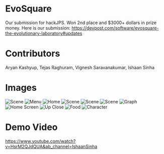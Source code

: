 # EvoSquare
Our submission for hackJPS. Won 2nd place and $3000+ dollars in prize money. Here is our submission: https://devpost.com/software/evosquare-the-evolutionary-laboratory#updates

# Contributors
Aryan Kashyup, Tejas Raghuram, Vignesh Saravanakumar, Ishaan Sinha

# Images
![Scene](https://d112y698adiu2z.cloudfront.net/photos/production/software_photos/002/497/842/datas/original.png)
![Menu](https://d112y698adiu2z.cloudfront.net/photos/production/software_photos/002/497/738/datas/original.png)
![Home](https://d112y698adiu2z.cloudfront.net/photos/production/software_photos/002/497/844/datas/original.png)
![Scene](https://d112y698adiu2z.cloudfront.net/photos/production/software_photos/002/497/841/datas/original.png)
![Scene](https://d112y698adiu2z.cloudfront.net/photos/production/software_photos/002/497/840/datas/original.png)
![Scene](https://d112y698adiu2z.cloudfront.net/photos/production/software_photos/002/497/839/datas/original.png)
![Graph](https://d112y698adiu2z.cloudfront.net/photos/production/software_photos/002/497/828/datas/original.png)
![Home Screen](https://d112y698adiu2z.cloudfront.net/photos/production/software_photos/002/497/830/datas/original.png)
![Up Close](https://d112y698adiu2z.cloudfront.net/photos/production/software_photos/002/497/772/datas/original.png)
![Food](https://d112y698adiu2z.cloudfront.net/photos/production/software_photos/002/497/770/datas/original.png)
![Character](https://d112y698adiu2z.cloudfront.net/photos/production/software_photos/002/497/739/datas/original.png)


# Demo Video
https://www.youtube.com/watch?v=HsrM2QJdQUA&ab_channel=IshaanSinha

